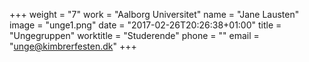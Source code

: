 +++
weight = "7"
work = "Aalborg Universitet"
name = "Jane Lausten"
image = "unge1.png"
date = "2017-02-26T20:26:38+01:00"
title = "Ungegruppen"
worktitle = "Studerende"
phone = ""
email = "unge@kimbrerfesten.dk"
+++

